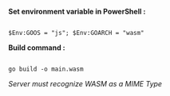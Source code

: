 **Set environment variable in PowerShell :**

```

$Env:GOOS = "js"; $Env:GOARCH = "wasm"

```

**Build command :**

```

go build -o main.wasm

```

_Server must recognize WASM as a MIME Type_
